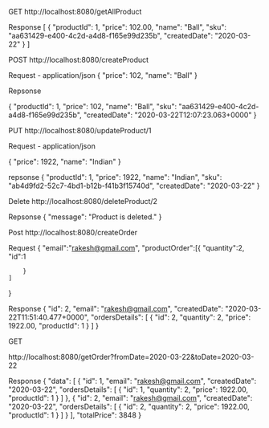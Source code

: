 GET
http://localhost:8080/getAllProduct

Response
[
    {
        "productId": 1,
        "price": 102.00,
        "name": "Ball",
        "sku": "aa631429-e400-4c2d-a4d8-f165e99d235b",
        "createdDate": "2020-03-22"
    }
]

POST
http://localhost:8080/createProduct

Request - application/json
{
        "price": 102,
        "name": "Ball"
}

Repsonse

{
    "productId": 1,
    "price": 102,
    "name": "Ball",
    "sku": "aa631429-e400-4c2d-a4d8-f165e99d235b",
    "createdDate": "2020-03-22T12:07:23.063+0000"
}

PUT
http://localhost:8080/updateProduct/1

Request - application/json

{
        "price": 1922,
        "name": "Indian"
}

repsonse
{
    "productId": 1,
    "price": 1922,
    "name": "Indian",
    "sku": "ab4d9fd2-52c7-4bd1-b12b-f41b3f15740d",
    "createdDate": "2020-03-22"
}


Delete
http://localhost:8080/deleteProduct/2

Repsonse
{
    "message": "Product is deleted."
}


Post
http://localhost:8080/createOrder

Request
{
	"email":"rakesh@gmail.com",
	"productOrder":[{ 
		"quantity":2,
		"id":1
	
		}
	]
}

Response
{
    "id": 2,
    "email": "rakesh@gmail.com",
    "createdDate": "2020-03-22T11:51:40.477+0000",
    "ordersDetails": [
        {
            "id": 2,
            "quantity": 2,
            "price": 1922.00,
            "productId": 1
        }
    ]
}


GET


http://localhost:8080/getOrder?fromDate=2020-03-22&toDate=2020-03-22

Response
{
    "data": [
        {
            "id": 1,
            "email": "rakesh@gmail.com",
            "createdDate": "2020-03-22",
            "ordersDetails": [
                {
                    "id": 1,
                    "quantity": 2,
                    "price": 1922.00,
                    "productId": 1
                }
            ]
        },
        {
            "id": 2,
            "email": "rakesh@gmail.com",
            "createdDate": "2020-03-22",
            "ordersDetails": [
                {
                    "id": 2,
                    "quantity": 2,
                    "price": 1922.00,
                    "productId": 1
                }
            ]
        }
    ],
    "totalPrice": 3848
}